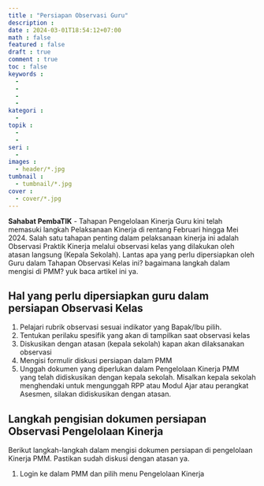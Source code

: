 ```yaml
---
title : "Persiapan Observasi Guru"
description : 
date : 2024-03-01T18:54:12+07:00
math : false
featured : false
draft : true
comment : true
toc : false
keywords : 
  - 
  - 
  - 
  - 
kategori : 
  - 
topik :
  - 
  - 
seri : 
  - 
images : 
  - header/*.jpg
tumbnail : 
  - tumbnail/*.jpg
cover : 
  - cover/*.jpg
---
```

**Sahabat PembaTIK** - 
Tahapan Pengelolaan Kinerja Guru kini telah memasuki langkah Pelaksanaan Kinerja di rentang Februari hingga Mei 2024. Salah satu tahapan penting dalam pelaksanaan kinerja ini adalah Observasi Praktik Kinerja melalui observasi kelas yang dilakukan oleh atasan langsung (Kepala Sekolah). Lantas apa yang perlu dipersiapkan oleh Guru dalam Tahapan Observasi Kelas ini? bagaimana langkah dalam mengisi di PMM? yuk baca artikel ini ya.

## Hal yang perlu dipersiapkan guru dalam persiapan Observasi Kelas
1. Pelajari rubrik observasi sesuai indikator yang Bapak/Ibu pilih. 
2. Tentukan perilaku spesifik yang akan di tampilkan saat observasi kelas
3. Diskusikan dengan atasan (kepala sekolah) kapan akan dilaksanakan observasi
4. Mengisi formulir diskusi persiapan dalam PMM
5. Unggah dokumen yang diperlukan dalam Pengelolaan Kinerja PMM yang telah didiskusikan dengan kepala sekolah. Misalkan kepala sekolah menghendaki untuk mengunggah RPP atau Modul Ajar atau perangkat Asesmen, silakan didiskusikan dengan atasan.

## Langkah pengisian dokumen persiapan Observasi Pengelolaan Kinerja
Berikut langkah-langkah dalam mengisi dokumen persiapan di pengelolaan Kinerja PMM. Pastikan sudah diskusi dengan atasan ya.
1. Login ke dalam PMM dan pilih menu Pengelolaan Kinerja